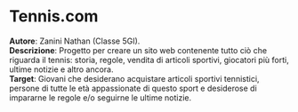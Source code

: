 # Tennis.com
**Autore**: Zanini Nathan (Classe 5GI).
<br>
**Descrizione**: Progetto per creare un sito web contenente tutto ciò che riguarda il tennis: storia, regole, vendita di articoli sportivi, giocatori più forti, ultime notizie e altro ancora.
<br>
**Target**: Giovani che desiderano acquistare articoli sportivi tennistici, persone di tutte le età appassionate di questo sport e desiderose di impararne le regole e/o seguirne le ultime notizie.